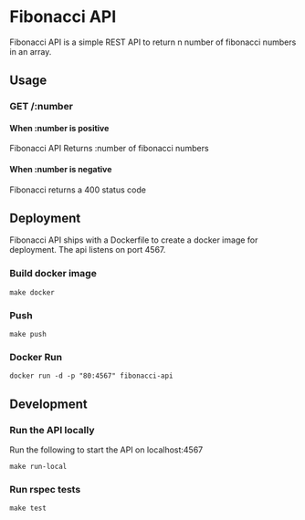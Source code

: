 # Fibonacci API

Fibonacci API is a simple REST API to return n number of fibonacci numbers in an array.

## Usage

### GET /:number

#### When :number is positive

Fibonacci API Returns :number of fibonacci numbers

#### When :number is negative

Fibonacci returns a 400 status code

## Deployment

Fibonacci API ships with a Dockerfile to create a docker image for deployment. The api listens on port 4567.

### Build docker image

`make docker`

### Push

`make push`

### Docker Run

`docker run -d -p "80:4567" fibonacci-api`

## Development

### Run the API locally

Run the following to start the API on localhost:4567

`make run-local`

### Run rspec tests

`make test`
